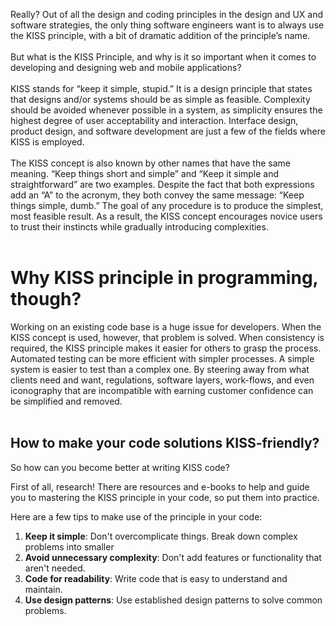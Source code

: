 Really? Out of all the design and coding principles in the design and UX and software strategies, the only thing software engineers want is to always use the KISS principle, with a bit of dramatic addition of the principle’s name.
<br/>
<br/>
But what is the KISS Principle, and why is it so important when it comes to developing and designing web and mobile applications?
<br/>
<br/>
KISS stands for “keep it simple, stupid.” It is a design principle that states that designs and/or systems should be as simple as feasible. Complexity should be avoided whenever possible in a system, as simplicity ensures the highest degree of user acceptability and interaction. Interface design, product design, and software development are just a few of the fields where KISS is employed.
<br/>
<br/>
The KISS concept is also known by other names that have the same meaning. “Keep things short and simple” and “Keep it simple and straightforward” are two examples. Despite the fact that both expressions add an “A” to the acronym, they both convey the same message: “Keep things simple, dumb.” The goal of any procedure is to produce the simplest, most feasible result. As a result, the KISS concept encourages novice users to trust their instincts while gradually introducing complexities.
<br/>
<br/>

# Why KISS principle in programming, though?

Working on an existing code base is a huge issue for developers. When the KISS concept is used, however, that problem is solved. When consistency is required, the KISS principle makes it easier for others to grasp the process. Automated testing can be more efficient with simpler processes. A simple system is easier to test than a complex one.
By steering away from what clients need and want, regulations, software layers, work-flows, and even iconography that are incompatible with earning customer confidence can be simplified and removed.
<br/>
<br/>


## How to make your code solutions KISS-friendly?
So how can you become better at writing KISS code?

First of all, research! There are resources and e-books to help and guide you to mastering the KISS principle in your code, so put them into practice.

Here are a few tips to make use of the principle in your code:
1. **Keep it simple**: Don't overcomplicate things. Break down complex problems into smaller
2. **Avoid unnecessary complexity**: Don't add features or functionality that aren't needed.
3. **Code for readability**: Write code that is easy to understand and maintain.
4. **Use design patterns**: Use established design patterns to solve common problems.


